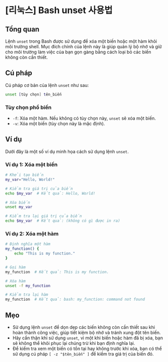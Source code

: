 # [리눅스] Bash unset 사용법

## Tổng quan
Lệnh `unset` trong Bash được sử dụng để xóa một biến hoặc một hàm khỏi môi trường shell. Mục đích chính của lệnh này là giúp quản lý bộ nhớ và giữ cho môi trường làm việc của bạn gọn gàng bằng cách loại bỏ các biến không còn cần thiết.

## Cú pháp
Cú pháp cơ bản của lệnh `unset` như sau:

```bash
unset [tùy chọn] tên_biến
```

### Tùy chọn phổ biến
- `-f`: Xóa một hàm. Nếu không có tùy chọn này, `unset` sẽ xóa một biến.
- `-v`: Xóa một biến (tùy chọn này là mặc định).

## Ví dụ
Dưới đây là một số ví dụ minh họa cách sử dụng lệnh `unset`.

### Ví dụ 1: Xóa một biến
```bash
# Khởi tạo biến
my_var="Hello, World!"

# Kiểm tra giá trị của biến
echo $my_var  # Kết quả: Hello, World!

# Xóa biến
unset my_var

# Kiểm tra lại giá trị của biến
echo $my_var  # Kết quả: (không có gì được in ra)
```

### Ví dụ 2: Xóa một hàm
```bash
# Định nghĩa một hàm
my_function() {
    echo "This is my function."
}

# Gọi hàm
my_function  # Kết quả: This is my function.

# Xóa hàm
unset -f my_function

# Kiểm tra lại hàm
my_function  # Kết quả: bash: my_function: command not found
```

## Mẹo
- Sử dụng lệnh `unset` để dọn dẹp các biến không còn cần thiết sau khi hoàn thành công việc, giúp tiết kiệm bộ nhớ và tránh xung đột tên biến.
- Hãy cẩn thận khi sử dụng `unset`, vì một khi biến hoặc hàm đã bị xóa, bạn sẽ không thể khôi phục lại chúng trừ khi bạn định nghĩa lại.
- Để kiểm tra xem một biến có tồn tại hay không trước khi xóa, bạn có thể sử dụng cú pháp `[ -z "$tên_biến" ]` để kiểm tra giá trị của biến đó.